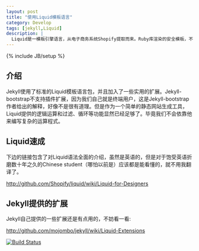 ```yaml
---
layout: post
title: "使用Liquid模板语言"
category: Develop
tags: [jekyll,Liquid]
description: |
  Liquid是一模板引擎语言，从电子商务系统Shopify提取而来。Ruby库渲染的安全模板，不影响服务器上的安全性。
---
```

{% include JB/setup %}

## 介绍

Jekyll使用了标准的Liquid模板语言包，并且加入了一些实用的扩展。Jekyll-bootstrap不支持插件扩展，因为我们自己就是终端用户，这是Jekyll-bootstrap作者给出的解释，好像不是很有道理。但是作为一个简单的静态网站生成工具，Liquid提供的逻辑运算和过滤、循环等功能显然已经足够了。毕竟我们不会依靠他来编写复杂的运算程式。 

## Liquid速成

下边的链接包含了对Liquid语法全面的介绍，虽然是英语的，但是对于饱受英语折磨数十年之久的Chinese student（哪怕以前是）应该都是能看懂的，就不用我翻译了。

<http://github.com/Shopify/liquid/wiki/Liquid-for-Designers>

## Jekyll提供的扩展

Jekyll自己提供的一些扩展还是有点用的，不妨看一看:

<http://github.com/mojombo/jekyll/wiki/Liquid-Extensions>


[![Build Status](https://secure.travis-ci.org/Shopify/liquid.png)](http://travis-ci.org/Shopify/liquid)


